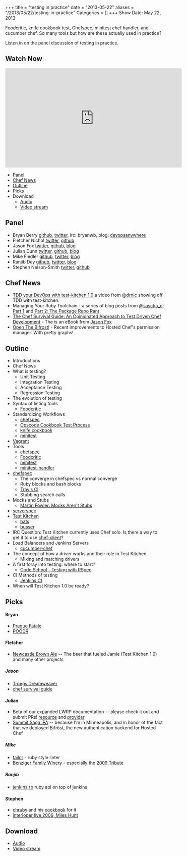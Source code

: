 +++
title = "testing in practice"
date = "2013-05-22"
aliases = "/2013/05/22/testing-in-practice"
Categories = []
+++
Show Date: May 22, 2013

Foodcritic, knife cookbook test, Chefspec, minitest chef handler, and cucumber chef.  So many tools but how are these actually used in practice?

Listen in on the panel discussion of testing in practice.

Watch Now
--------

<iframe width="560" height="315" src="http://www.youtube.com/embed/DhcXXOIerIc" frameborder="0" allowfullscreen></iframe>

* [Panel](http://foodfightshow.org/2013/05/testing-in-practice.html#panel)
* [Chef News](http://foodfightshow.org/2013/05/testing-in-practice.html#news)
* [Outline](http://foodfightshow.org/2013/05/testing-in-practice.html#outline)
* [Picks](http://foodfightshow.org/2013/05/testing-in-practice.html#picks)
* Download
  * [Audio](http://traffic.libsyn.com/foodfight/episode_51_testing_in_practice.mp3)
  * [Video stream](http://www.youtube.com/watch?v=DhcXXOIerIc)


Panel<a name="panel"></a>
-----
* Bryan Berry [github](http://github.com/bryanwb), [twitter](http://twitter.com/bryanwb), irc: bryanwb, blog: [devopsanywhere](http://devopsanywhere.blogspot.com)
* Fletcher Nichol [twitter](http://twitter.com/fnichol), [github](https://github.com/fnichol)
* Jason Fox [twitter](https://twitter.com/jasonrobertfox), [github](https://github.com/jasonrobertfox), [blog](http://neverstopbuilding.net/)
* Julian Dunn [twitter](https://twitter.com/julian_dunn), [github](https://github.com/juliandunn), [blog](http://www.juliandunn.net/)
* Mike Fiedler [github](http://github.com/miketheman), [twitter](http://twitter.com/mikefiedler), [blog](http://www.miketheman.net)
* Ranjib Dey [github](https://github.com/ranjib), [twitter](https://twitter.com/ranjibdey), [blog](http://ranjib.posterous.com/)
* Stephen Nelson-Smith [twitter](https://twitter.com/lordcope), [github](http://github.com/lordcope)

<!-- more -->

Chef News<a name="news"></a>
---------

* [TDD your DevOps with test-kitchen 1.0](http://starkandwayne.com/articles/2013/05/07/tdd-your-devops-with-test-kitchen/) a video from [@drnic](http://twitter.com/drnic) showing off TDD with test-kitchen.
* Managing Your Ruby Toolchain - a series of blog posts from [@sascha_d](https://twitter.com/sascha_d):  [Part 1](http://blog.brattyredhead.com/blog/2013/05/12/pieces-and-parts-managing-your-ruby-toolchain/) and [Part 2:  The Package Repo Rant](http://blog.brattyredhead.com/blog/2013/05/17/managing-your-ruby-toolchain-part-2-the-package-repo-rant)
* [The Chef Survival Guide:  An Opinionated Approach to Test Driven Chef Development](https://leanpub.com/chef-survival-guide) - The is an eBook from [Jason Fox](http://twitter.com/jasonrobertfox)
* [Open The Bifrost!](http://www.opscode.com/blog/2013/05/21/open-the-bifrost/) - Recent improvements to Hosted Chef's permission manager.  With pretty graphs!

Outline<a name="outline"></a>
-------

* Introductions
* Chef News
* What is testing?
  * Unit Testing
  * Integration Testing
  * Acceptance Testing
  * Regression Testing
* The evolution of testing
* Syntax of linting tools
  * [Foodcritic](http://acrmp.github.io/foodcritic/)
* Standardizing Workflows
  * [chefspec](https://github.com/acrmp/chefspec)
  * [Opscode Cookbook Test Process](http://wiki.opscode.com/display/chef/Opscode+Cookbook+Test+Process)
  * [knife cookbook](http://docs.opscode.com/knife_cookbook.html)
  * [minitest](https://github.com/seattlerb/minitest)
* [Vagrant](http://www.vagrantup.com/)
* Tools
  * [chefspec](https://github.com/acrmp/chefspec)
  * [Foodcritic](http://acrmp.github.io/foodcritic/)
  * [minitest](https://github.com/seattlerb/minitest)
  * [minitest-handler](http://community.opscode.com/cookbooks/minitest-handler)
* [chefspec](https://github.com/acrmp/chefspec)
  * The converge in chefspec vs normal converge
  * Ruby blocks and bash blocks
  * [Travis CI](https://github.com/travis-ci)
  * Stubbing search calls
* Mocks and Stubs
  * [Martin Fowler: Mocks Aren't Stubs](http://martinfowler.com/articles/mocksArentStubs.html)
* [serverspec](https://github.com/mizzy/serverspec)
* [Test Kitchen](https://github.com/opscode/test-kitchen)
  * [bats](https://github.com/sstephenson/bats)
  * [busser](https://github.com/fnichol/busser)
* IRC Question: Test Kitchen currently uses Chef solo. Is there a way to get it to use [chef-client](http://docs.opscode.com/essentials_chef_client.html)?
* Load Balancers and Jenkins Servers
  * [cucumber-chef](https://github.com/Atalanta/cucumber-chef)
* The concept of how a driver works and their role in Test Kitchen
  * Mixing and matching drivers
* A first foray into testing: where to start?
  * [Code School - Testing with RSpec](http://rspec.codeschool.com/)
* CI Methods of testing
  * [Jenkins CI](http://jenkins-ci.org/)
* When will Test Kitchen 1.0 be ready?

Picks<a name="picks"></a>
-----
#### Bryan

- [Prague Fatale](http://www.amazon.com/Prague-Fatale-Bernie-Gunther-Philip/dp/B00B1L6B4G)
- [POODR](http://poodr.info)

#### Fletcher

- [Newcastle Brown Ale](http://beeradvocate.com/beer/profile/342/639) -- The beer that fueled Jamie (Test Kitchen 1.0) and many other projects

##### Jason

- [Troegs Dreamweaver](http://t.co/vFOKd2wiqv)
- [chef survival guide](https://leanpub.com/chef-survival-guide)

#### Julian

- Beta of our expanded LWRP documentation -- please check it out and submit PRs! [resource](http://docs.opscode.com/lwrp_custom_resource.html) and [provider](http://docs.opscode.com/lwrp_custom_provider_resources.html)
- [Summit Sága IPA](http://www.summitbrewing.com/brews/saga-ipa) -- because I'm in Minneapolis, and in honor of the fact that we deployed Bifröst, the new authentication backend for Hosted Chef

##### Mike

- [tailor](https://github.com/turboladen/tailor) - ruby style linter
- [Benziger Family Winery](http://www.benziger.com/) - especially the [2009 Tribute](http://www.benziger.com/2009_tribute)

##### Ranjib 

- [jenkins.rb](https://github.com/jenkinsci/jenkins.rb) ruby api on top of jenkins


#### Stephen

- [chruby](https://github.com/postmodern/chruby) and his [cookbook](https://github.com/Atalanta/chef-chruby) for it
- [interloper live 2006, Miles Hunt](https://itunes.apple.com/us/album/interloper-live-2006-live/id320047495)


Download
--------
* [Audio](http://traffic.libsyn.com/foodfight/episode_51_testing_in_practice.mp3)
* [Video stream](http://www.youtube.com/watch?v=DhcXXOIerIc)

